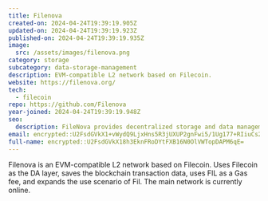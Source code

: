 ```yaml
---
title: Filenova
created-on: 2024-04-24T19:39:19.905Z
updated-on: 2024-04-24T19:39:19.923Z
published-on: 2024-04-24T19:39:19.935Z
image:
  src: /assets/images/filenova.png
category: storage
subcategory: data-storage-management
description: EVM-compatible L2 network based on Filecoin.
website: https://filenova.org/
tech:
  - filecoin
repo: https://github.com/Filenova
year-joined: 2024-04-24T19:39:19.948Z
seo:
  description: FileNova provides decentralized storage and data management solutions.
email: encrypted::U2FsdGVkX1+vWydQ9LjxHns5R3jUXUP2gnFwi5/1Ug177+RIiuCs2b4dex3QZMnh
full-name: encrypted::U2FsdGVkX18h3EknFRoDYtFXB16N0OlVWTopDAPM6qE=
---
```


Filenova is an EVM-compatible L2 network based on Filecoin. Uses Filecoin as the DA layer, saves the blockchain transaction data, uses FIL as a Gas fee, and expands the use scenario of Fil. The main network is currently online.
